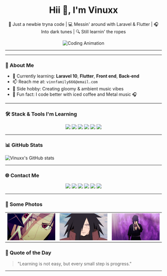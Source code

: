 
<h1 align="center">Hii 👋, I'm Vinuxx</h1>
<p align="center">
  🚀 Just a newbie tryna code | 💻 Messin' around with Laravel & Flutter | 🎧 Into dark tunes | 🔍 Still learnin' the ropes
</p>

<!-- GIF HEADER -->
<p align="center">
  <img src="https://media.giphy.com/media/qgQUggAC3Pfv687qPC/giphy.gif" width="60%" alt="Coding Animation" />
</p>

---



---

### 🌟 About Me

- 🔧 Currently learning: **Laravel 10**, **Flutter**, **Front end**, **Back-end**
- 📫 Reach me at: `vinnfamily666@email.com`
- 🎵 Side hobby: Creating gloomy & ambient music vibes
- 🧠 Fun fact: I code better with iced coffee and Metal music 🎧

---

### 🛠 Stack & Tools I'm Learning

<p align="center">
  <img src="https://img.shields.io/badge/Laravel-F72C1F?style=for-the-badge&logo=laravel&logoColor=white"/>
  <img src="https://img.shields.io/badge/PHP-777BB4?style=for-the-badge&logo=php&logoColor=white"/>
  <img src="https://img.shields.io/badge/Flutter-02569B?style=for-the-badge&logo=flutter&logoColor=white"/>
  <img src="https://img.shields.io/badge/Dart-0175C2?style=for-the-badge&logo=dart&logoColor=white"/>
  <img src="https://img.shields.io/badge/MySQL-00758F?style=for-the-badge&logo=mysql&logoColor=white"/>
  <img src="https://img.shields.io/badge/VSCode-007ACC?style=for-the-badge&logo=visual-studio-code&logoColor=white"/>
</p>

---

### 📊 GitHub Stats

![Vinuxx's GitHub stats](https://github-readme-stats.vercel.app/api?username=vendettaa666&theme=github_dark&show_icons=true)

---

### 🌐 Contact Me

<p align="center">
  <a href="mailto:vinnfamily666@gmail.com"><img src="https://img.shields.io/badge/Gmail-D14836?style=flat-square&logo=gmail&logoColor=white"/></a>
  <a href="https://linkedin.com/in/vinuxx"><img src="https://img.shields.io/badge/LinkedIn-0A66C2?style=flat-square&logo=linkedin&logoColor=white"/></a>
  <a href="https://instagram.com/leoosatriaa"><img src="https://img.shields.io/badge/Instagram-E4405F?style=flat-square&logo=instagram&logoColor=white"/></a>
  <a href="https://tiktok.com/@vendettaa.666"><img src="https://img.shields.io/badge/TikTok-000000?style=flat-square&logo=tiktok&logoColor=white"/></a>
  <a href="https://discord.com/users/770242596945395712"><img src="https://img.shields.io/badge/Discord-5865F2?style=flat-square&logo=discord&logoColor=white"/></a>
  <a href="https://open.spotify.com/user/31r7eiirhcmyuyip6bnginbwnuvu?si=ce76ca11b90444eb"><img src="https://img.shields.io/badge/Spotify-1DB954?style=flat-square&logo=spotify&logoColor=white"/></a>
</p>

---

### 📸 Some Photos

<!-- Grid Photo Section -->
<table align="center">
  <tr>
    <td><img src="img/gif1.gif" width="180"/></td>
    <td><img src="img/gif2.gif" width="180"/></td>
    <td><img src="img/gif3.gif" width="180"/></td>
  </tr>
</table>

### 📌 Quote of the Day

> "Learning is not easy, but every small step is progress."

---

